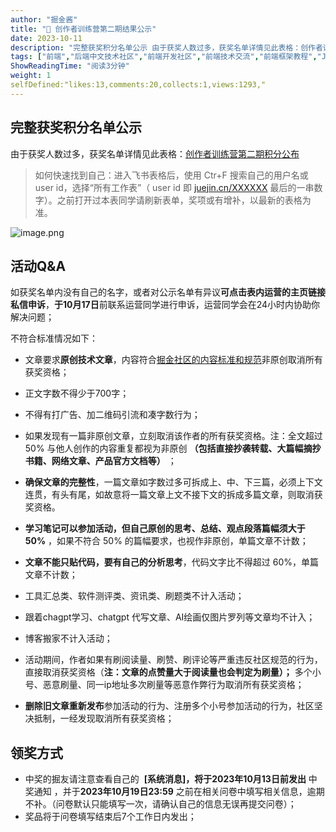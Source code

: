 ```yaml
---
author: "掘金酱"
title: "🎁 创作者训练营第二期结果公示"
date: 2023-10-11
description: "完整获奖积分名单公示 由于获奖人数过多，获奖名单详情见此表格：创作者训练营第二期积分公布 活动Q&A 如获奖名单内没有自己的名字，或者对公示名单有异议可点击表内运营的主页链接私信申诉，于10月17日前"
tags: ["前端","后端中文技术社区","前端开发社区","前端技术交流","前端框架教程","JavaScript 学习资源","CSS 技巧与最佳实践","HTML5 最新动态","前端工程师职业发展","开源前端项目","前端技术趋势"]
ShowReadingTime: "阅读3分钟"
weight: 1
selfDefined:"likes:13,comments:20,collects:1,views:1293,"
---
```

完整获奖积分名单公示
----------

由于获奖人数过多，获奖名单详情见此表格：[创作者训练营第二期积分公布](https://bytedance.feishu.cn/sheets/IacasqVfZhZbwAtpXJEc3cCtn1Y?from=from_copylink "https://bytedance.feishu.cn/sheets/IacasqVfZhZbwAtpXJEc3cCtn1Y?from=from_copylink")

> 如何快速找到自己：进入飞书表格后，使用 Ctr+F 搜索自己的用户名或 user id，选择“所有工作表”（ user id 即 [juejin.cn/XXXXXX](https://juejin.cn/XXXXXX "https://juejin.cn/XXXXXX") 最后的一串数字）。之前打开过本表同学请刷新表单，奖项或有增补，以最新的表格为准。

![image.png](/images/jueJin/daff33044a7b487.png)

活动Q&A
-----

如获奖名单内没有自己的名字，或者对公示名单有异议**可点击表内运营的主页链接私信申诉**，**于10月17日**前联系运营同学进行申诉，运营同学会在24小时内协助你解决问题；

不符合标准情况如下：

*   文章要求**原创技术文章**，内容符合[掘金社区的内容标准和规范](https://juejin.cn/book/6844733795329900551/section/6844733795380232199 "https://juejin.cn/book/6844733795329900551/section/6844733795380232199")非原创取消所有获奖资格；
    
*   正文字数不得少于700字；
    
*   不得有打广告、加二维码引流和凑字数行为；
    
*   如果发现有一篇非原创文章，立刻取消该作者的所有获奖资格。注：全文超过 50% 与他人创作的内容重复都视为非原创 **（包括直接抄袭转载、大篇幅摘抄书籍、网络文章、产品官方文档等）** ；
    
*   **确保文章的完整性**，一篇文章如字数过多可拆成上、中、下三篇，必须上下文连贯，有头有尾，如故意将一篇文章上文不接下文的拆成多篇文章，则取消获奖资格。
    
*   **学习笔记可以参加活动，但自己原创的思考、总结、观点段落篇幅须大于 50%** ，如果不符合 50% 的篇幅要求，也视作非原创，单篇文章不计数；
    
*   **文章不能只贴代码，要有自己的分析思考**，代码文字比不得超过 60%，单篇文章不计数；
    
*   工具汇总类、软件测评类、资讯类、刷题类不计入活动；
    
*   跟着chagpt学习、chatgpt 代写文章、AI绘画仅图片罗列等文章均不计入；
    
*   博客搬家不计入活动；
    
*   活动期间，作者如果有刷阅读量、刷赞、刷评论等严重违反社区规范的行为，直接取消获奖资格（**注：文章的点赞量大于阅读量也会判定为刷量）；** 多个小号、恶意刷量、同一ip地址多次刷量等恶意作弊行为取消所有获奖资格；
    
*   **删除旧文章重新发布**参加活动的行为、注册多个小号参加活动的行为，社区坚决抵制，一经发现取消所有获奖资格；
    

领奖方式
----

*   中奖的掘友请注意查看自己的  **\[系统消息\]，将于2023年10月13日前发出** 中奖通知 ，并于**2023年10月19日23:59** 之前在相关问卷中填写相关信息，逾期不补。（问卷默认只能填写一次，请确认自己的信息无误再提交问卷）；
*   奖品将于问卷填写结束后7个工作日内发出；